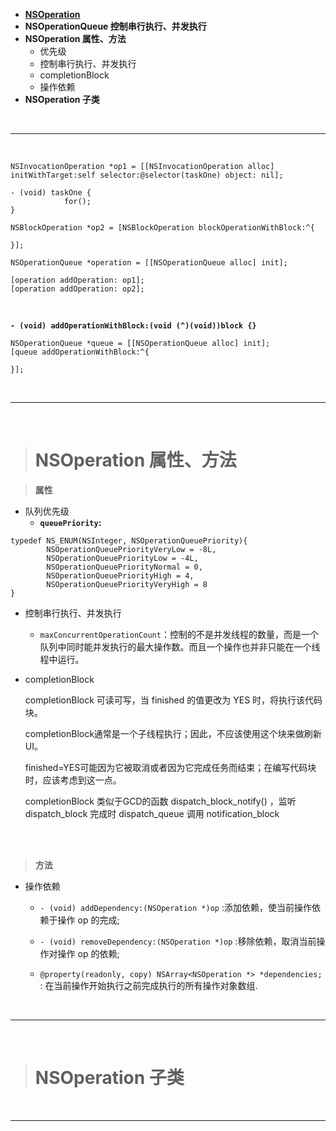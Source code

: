 - [**NSOperation**](https://www.jianshu.com/p/d8caf596d5d0)
- **NSOperationQueue 控制串行执行、并发执行**
- **NSOperation 属性、方法**
	- 优先级
	- 控制串行执行、并发执行
	- completionBlock
	- 操作依赖
- **NSOperation 子类**





<br/>

***
<br/>



```
NSInvocationOperation *op1 = [[NSInvocationOperation alloc] initWithTarget:self selector:@selector(taskOne) object: nil];

- (void) taskOne {
            for();
}

NSBlockOperation *op2 = [NSBlockOperation blockOperationWithBlock:^{

}];

NSOperationQueue *operation = [[NSOperationQueue alloc] init];

[operation addOperation: op1];
[operation addOperation: op2];

```


<br/>

**`- (void) addOperationWithBlock:(void (^)(void))block {}`**


```
NSOperationQueue *queue = [[NSOperationQueue alloc] init];
[queue addOperationWithBlock:^{
      
}];

```


<br/>

***
<br/>




># NSOperation 属性、方法


> **属性**

- 队列优先级
	- 	**`queuePriority`:**

```
typedef NS_ENUM(NSInteger, NSOperationQueuePriority){
        NSOperationQueuePriorityVeryLow = -8L,
        NSOperationQueuePriorityLow = -4L,
        NSOperationQueuePriorityNormal = 0,
        NSOperationQueuePriorityHigh = 4,
        NSOperationQueuePriorityVeryHigh = 8
}

```

- 控制串行执行、并发执行

	- `maxConcurrentOperationCount`：控制的不是并发线程的数量，而是一个队列中同时能并发执行的最大操作数。而且一个操作也并非只能在一个线程中运行。

- completionBlock

	completionBlock	可读可写，当 finished 的值更改为 YES 时，将执行该代码块。
	
	completionBlock通常是一个子线程执行；因此，不应该使用这个块来做刷新UI。
	
	finished=YES可能因为它被取消或者因为它完成任务而结束；在编写代码块时，应该考虑到这一点。
 
	completionBlock 类似于GCD的函数  dispatch_block_notify() ，监听 dispatch_block 完成时 dispatch_queue 调用 notification_block




<br/>
<br/>

> **方法**

- 操作依赖

	- `- (void) addDependency:(NSOperation *)op`  :添加依赖，使当前操作依赖于操作 op 的完成;

	- `- (void) removeDependency:(NSOperation *)op`  :移除依赖，取消当前操作对操作 op 的依赖;

	- `@property(readonly, copy) NSArray<NSOperation *> *dependencies;` :  在当前操作开始执行之前完成执行的所有操作对象数组.





<br/>

***
<br/>

>#  NSOperation 子类





<br/>


***
<br/>
